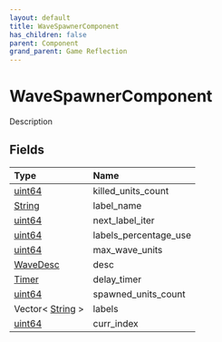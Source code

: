 ```yaml
---
layout: default
title: WaveSpawnerComponent
has_children: false
parent: Component
grand_parent: Game Reflection
---
```

# WaveSpawnerComponent
Description 

## Fields

| Type | Name |
|:----------|:--------------|
| [uint64](/riftbreaker-wiki/docs/game-reflection/components/uint64/) | killed_units_count |
| [String](/riftbreaker-wiki/docs/game-reflection/components/string/) | label_name |
| [uint64](/riftbreaker-wiki/docs/game-reflection/components/uint64/) | next_label_iter |
| [uint64](/riftbreaker-wiki/docs/game-reflection/components/uint64/) | labels_percentage_use |
| [uint64](/riftbreaker-wiki/docs/game-reflection/components/uint64/) | max_wave_units |
| [WaveDesc](/riftbreaker-wiki/docs/game-reflection/components/wave_desc/) | desc |
| [Timer](/riftbreaker-wiki/docs/game-reflection/classes/timer/) | delay_timer |
| [uint64](/riftbreaker-wiki/docs/game-reflection/components/uint64/) | spawned_units_count |
| Vector< [String](/riftbreaker-wiki/docs/game-reflection/components/string/) > | labels |
| [uint64](/riftbreaker-wiki/docs/game-reflection/components/uint64/) | curr_index |

